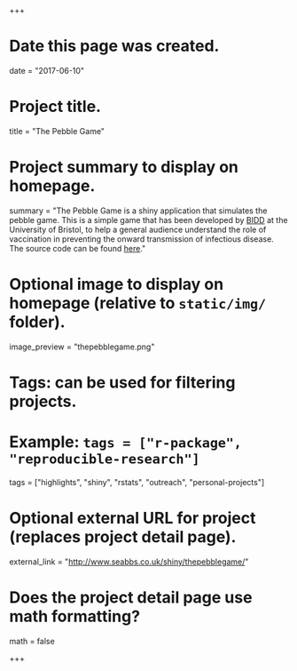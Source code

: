 +++
# Date this page was created.
date = "2017-06-10"

# Project title.
title = "The Pebble Game"

# Project summary to display on homepage.
summary = "The Pebble Game is a shiny application that simulates the pebble game. This is a simple game that has been developed by [BIDD](http://www.bristol.ac.uk/social-community-medicine/research/groups/bidd/) at the University of Bristol, to help a general audience understand the role of vaccination in preventing the onward transmission of infectious disease. The source code can be found [here](https://github.com/seabbs/thepebblegame)."

# Optional image to display on homepage (relative to `static/img/` folder).
image_preview = "thepebblegame.png"

# Tags: can be used for filtering projects.
# Example: `tags = ["r-package", "reproducible-research"]`
tags = ["highlights", "shiny", "rstats", "outreach", "personal-projects"]

# Optional external URL for project (replaces project detail page).
external_link = "http://www.seabbs.co.uk/shiny/thepebblegame/"

# Does the project detail page use math formatting?
math = false

+++

